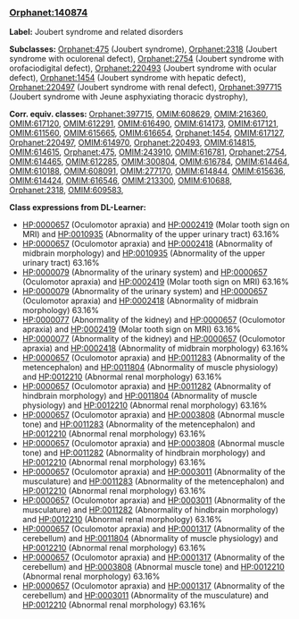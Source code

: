 
### [Orphanet:140874](http://www.orpha.net/ORDO/Orphanet_140874)
**Label:** Joubert syndrome and related disorders

**Subclasses:** [Orphanet:475](http://www.orpha.net/ORDO/Orphanet_475) (Joubert syndrome), [Orphanet:2318](http://www.orpha.net/ORDO/Orphanet_2318) (Joubert syndrome with oculorenal defect), [Orphanet:2754](http://www.orpha.net/ORDO/Orphanet_2754) (Joubert syndrome with orofaciodigital defect), [Orphanet:220493](http://www.orpha.net/ORDO/Orphanet_220493) (Joubert syndrome with ocular defect), [Orphanet:1454](http://www.orpha.net/ORDO/Orphanet_1454) (Joubert syndrome with hepatic defect), [Orphanet:220497](http://www.orpha.net/ORDO/Orphanet_220497) (Joubert syndrome with renal defect), [Orphanet:397715](http://www.orpha.net/ORDO/Orphanet_397715) (Joubert syndrome with Jeune asphyxiating thoracic dystrophy), 

**Corr. equiv. classes:** [Orphanet:397715](http://www.orpha.net/ORDO/Orphanet_397715), [OMIM:608629](http://purl.obolibrary.org/obo/OMIM_608629), [OMIM:216360](http://purl.obolibrary.org/obo/OMIM_216360), [OMIM:617120](http://purl.obolibrary.org/obo/OMIM_617120), [OMIM:612291](http://purl.obolibrary.org/obo/OMIM_612291), [OMIM:616490](http://purl.obolibrary.org/obo/OMIM_616490), [OMIM:614173](http://purl.obolibrary.org/obo/OMIM_614173), [OMIM:617121](http://purl.obolibrary.org/obo/OMIM_617121), [OMIM:611560](http://purl.obolibrary.org/obo/OMIM_611560), [OMIM:615665](http://purl.obolibrary.org/obo/OMIM_615665), [OMIM:616654](http://purl.obolibrary.org/obo/OMIM_616654), [Orphanet:1454](http://www.orpha.net/ORDO/Orphanet_1454), [OMIM:617127](http://purl.obolibrary.org/obo/OMIM_617127), [Orphanet:220497](http://www.orpha.net/ORDO/Orphanet_220497), [OMIM:614970](http://purl.obolibrary.org/obo/OMIM_614970), [Orphanet:220493](http://www.orpha.net/ORDO/Orphanet_220493), [OMIM:614815](http://purl.obolibrary.org/obo/OMIM_614815), [OMIM:614615](http://purl.obolibrary.org/obo/OMIM_614615), [Orphanet:475](http://www.orpha.net/ORDO/Orphanet_475), [OMIM:243910](http://purl.obolibrary.org/obo/OMIM_243910), [OMIM:616781](http://purl.obolibrary.org/obo/OMIM_616781), [Orphanet:2754](http://www.orpha.net/ORDO/Orphanet_2754), [OMIM:614465](http://purl.obolibrary.org/obo/OMIM_614465), [OMIM:612285](http://purl.obolibrary.org/obo/OMIM_612285), [OMIM:300804](http://purl.obolibrary.org/obo/OMIM_300804), [OMIM:616784](http://purl.obolibrary.org/obo/OMIM_616784), [OMIM:614464](http://purl.obolibrary.org/obo/OMIM_614464), [OMIM:610188](http://purl.obolibrary.org/obo/OMIM_610188), [OMIM:608091](http://purl.obolibrary.org/obo/OMIM_608091), [OMIM:277170](http://purl.obolibrary.org/obo/OMIM_277170), [OMIM:614844](http://purl.obolibrary.org/obo/OMIM_614844), [OMIM:615636](http://purl.obolibrary.org/obo/OMIM_615636), [OMIM:614424](http://purl.obolibrary.org/obo/OMIM_614424), [OMIM:616546](http://purl.obolibrary.org/obo/OMIM_616546), [OMIM:213300](http://purl.obolibrary.org/obo/OMIM_213300), [OMIM:610688](http://purl.obolibrary.org/obo/OMIM_610688), [Orphanet:2318](http://www.orpha.net/ORDO/Orphanet_2318), [OMIM:609583](http://purl.obolibrary.org/obo/OMIM_609583), 

**Class expressions from DL-Learner:**

- [HP:0000657](http://purl.obolibrary.org/obo/HP_0000657) (Oculomotor apraxia) and [HP:0002419](http://purl.obolibrary.org/obo/HP_0002419) (Molar tooth sign on MRI) and [HP:0010935](http://purl.obolibrary.org/obo/HP_0010935) (Abnormality of the upper urinary tract) 63.16%
- [HP:0000657](http://purl.obolibrary.org/obo/HP_0000657) (Oculomotor apraxia) and [HP:0002418](http://purl.obolibrary.org/obo/HP_0002418) (Abnormality of midbrain morphology) and [HP:0010935](http://purl.obolibrary.org/obo/HP_0010935) (Abnormality of the upper urinary tract) 63.16%
- [HP:0000079](http://purl.obolibrary.org/obo/HP_0000079) (Abnormality of the urinary system) and [HP:0000657](http://purl.obolibrary.org/obo/HP_0000657) (Oculomotor apraxia) and [HP:0002419](http://purl.obolibrary.org/obo/HP_0002419) (Molar tooth sign on MRI) 63.16%
- [HP:0000079](http://purl.obolibrary.org/obo/HP_0000079) (Abnormality of the urinary system) and [HP:0000657](http://purl.obolibrary.org/obo/HP_0000657) (Oculomotor apraxia) and [HP:0002418](http://purl.obolibrary.org/obo/HP_0002418) (Abnormality of midbrain morphology) 63.16%
- [HP:0000077](http://purl.obolibrary.org/obo/HP_0000077) (Abnormality of the kidney) and [HP:0000657](http://purl.obolibrary.org/obo/HP_0000657) (Oculomotor apraxia) and [HP:0002419](http://purl.obolibrary.org/obo/HP_0002419) (Molar tooth sign on MRI) 63.16%
- [HP:0000077](http://purl.obolibrary.org/obo/HP_0000077) (Abnormality of the kidney) and [HP:0000657](http://purl.obolibrary.org/obo/HP_0000657) (Oculomotor apraxia) and [HP:0002418](http://purl.obolibrary.org/obo/HP_0002418) (Abnormality of midbrain morphology) 63.16%
- [HP:0000657](http://purl.obolibrary.org/obo/HP_0000657) (Oculomotor apraxia) and [HP:0011283](http://purl.obolibrary.org/obo/HP_0011283) (Abnormality of the metencephalon) and [HP:0011804](http://purl.obolibrary.org/obo/HP_0011804) (Abnormality of muscle physiology) and [HP:0012210](http://purl.obolibrary.org/obo/HP_0012210) (Abnormal renal morphology) 63.16%
- [HP:0000657](http://purl.obolibrary.org/obo/HP_0000657) (Oculomotor apraxia) and [HP:0011282](http://purl.obolibrary.org/obo/HP_0011282) (Abnormality of hindbrain morphology) and [HP:0011804](http://purl.obolibrary.org/obo/HP_0011804) (Abnormality of muscle physiology) and [HP:0012210](http://purl.obolibrary.org/obo/HP_0012210) (Abnormal renal morphology) 63.16%
- [HP:0000657](http://purl.obolibrary.org/obo/HP_0000657) (Oculomotor apraxia) and [HP:0003808](http://purl.obolibrary.org/obo/HP_0003808) (Abnormal muscle tone) and [HP:0011283](http://purl.obolibrary.org/obo/HP_0011283) (Abnormality of the metencephalon) and [HP:0012210](http://purl.obolibrary.org/obo/HP_0012210) (Abnormal renal morphology) 63.16%
- [HP:0000657](http://purl.obolibrary.org/obo/HP_0000657) (Oculomotor apraxia) and [HP:0003808](http://purl.obolibrary.org/obo/HP_0003808) (Abnormal muscle tone) and [HP:0011282](http://purl.obolibrary.org/obo/HP_0011282) (Abnormality of hindbrain morphology) and [HP:0012210](http://purl.obolibrary.org/obo/HP_0012210) (Abnormal renal morphology) 63.16%
- [HP:0000657](http://purl.obolibrary.org/obo/HP_0000657) (Oculomotor apraxia) and [HP:0003011](http://purl.obolibrary.org/obo/HP_0003011) (Abnormality of the musculature) and [HP:0011283](http://purl.obolibrary.org/obo/HP_0011283) (Abnormality of the metencephalon) and [HP:0012210](http://purl.obolibrary.org/obo/HP_0012210) (Abnormal renal morphology) 63.16%
- [HP:0000657](http://purl.obolibrary.org/obo/HP_0000657) (Oculomotor apraxia) and [HP:0003011](http://purl.obolibrary.org/obo/HP_0003011) (Abnormality of the musculature) and [HP:0011282](http://purl.obolibrary.org/obo/HP_0011282) (Abnormality of hindbrain morphology) and [HP:0012210](http://purl.obolibrary.org/obo/HP_0012210) (Abnormal renal morphology) 63.16%
- [HP:0000657](http://purl.obolibrary.org/obo/HP_0000657) (Oculomotor apraxia) and [HP:0001317](http://purl.obolibrary.org/obo/HP_0001317) (Abnormality of the cerebellum) and [HP:0011804](http://purl.obolibrary.org/obo/HP_0011804) (Abnormality of muscle physiology) and [HP:0012210](http://purl.obolibrary.org/obo/HP_0012210) (Abnormal renal morphology) 63.16%
- [HP:0000657](http://purl.obolibrary.org/obo/HP_0000657) (Oculomotor apraxia) and [HP:0001317](http://purl.obolibrary.org/obo/HP_0001317) (Abnormality of the cerebellum) and [HP:0003808](http://purl.obolibrary.org/obo/HP_0003808) (Abnormal muscle tone) and [HP:0012210](http://purl.obolibrary.org/obo/HP_0012210) (Abnormal renal morphology) 63.16%
- [HP:0000657](http://purl.obolibrary.org/obo/HP_0000657) (Oculomotor apraxia) and [HP:0001317](http://purl.obolibrary.org/obo/HP_0001317) (Abnormality of the cerebellum) and [HP:0003011](http://purl.obolibrary.org/obo/HP_0003011) (Abnormality of the musculature) and [HP:0012210](http://purl.obolibrary.org/obo/HP_0012210) (Abnormal renal morphology) 63.16%



